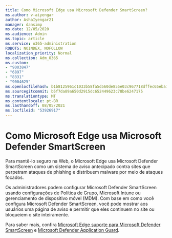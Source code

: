 ```yaml
---
title: Como Microsoft Edge usa Microsoft Defender SmartScreen?
ms.author: v-aiyengar
author: AshaIyengar21
manager: dansimp
ms.date: 12/05/2020
ms.audience: Admin
ms.topic: article
ms.service: o365-administration
ROBOTS: NOINDEX, NOFOLLOW
localization_priority: Normal
ms.collection: Adm_O365
ms.custom:
- "9003847"
- "6897"
- "8331"
- "9004625"
ms.openlocfilehash: b1b8125961c1033b58fa5d560de855e03c967718dffec65eba7ac59a66cd3f6e
ms.sourcegitcommit: b5f7da89a650d2915dc652449623c78be6247175
ms.translationtype: MT
ms.contentlocale: pt-BR
ms.lasthandoff: 08/05/2021
ms.locfileid: "53926917"
---
```

# <a name="how-microsoft-edge-uses-microsoft-defender-smartscreen"></a>Como Microsoft Edge usa Microsoft Defender SmartScreen

Para mantê-lo seguro na Web, o Microsoft Edge usa Microsoft Defender SmartScreen como um sistema de aviso antecipado contra sites que perpetram ataques de phishing e distribuem malware por meio de ataques focados.

Os administradores podem configurar Microsoft Defender SmartScreen usando configurações de Política de Grupo, Microsoft Intune ou gerenciamento de dispositivo móvel (MDM). Com base em como você configura Microsoft Defender SmartScreen, você pode mostrar aos usuários uma página de aviso e permitir que eles continuem no site ou bloqueiem o site inteiramente.

Para saber mais, confira [Microsoft Edge suporte para Microsoft Defender SmartScreen](https://go.microsoft.com/fwlink/?linkid=2133081) e [Microsoft Defender Application Guard](https://go.microsoft.com/fwlink/?linkid=2132839).